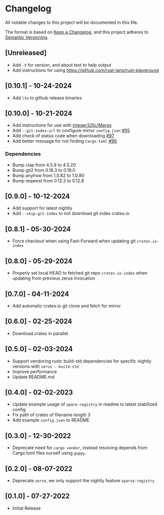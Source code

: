 # Changelog
All notable changes to this project will be documented in this file.

The format is based on [Keep a Changelog](https://keepachangelog.com/en/1.0.0/),
and this project adheres to [Semantic Versioning](https://semver.org/spec/v2.0.0.html).

## [Unreleased]
- Add `-V` for version, and about text to help output
- Add instructions for using https://github.com/rust-lang/rust-playground

## [0.10.1] - 10-24-2024
- Add `lto` to github release binaries

## [0.10.0] - 10-21-2024
- Add instructions for use with [integer32llc/Margo](https://github.com/integer32llc/margo)
- Add `--git-index-url` to configure mirror `config.json` [#95](https://github.com/wcampbell0x2a/zerus/pull/95)
- Add check of status code when downloading [#97](https://github.com/wcampbell0x2a/zerus/pull/97)
- Add better message for not finding `Cargo.toml` [#96](https://github.com/wcampbell0x2a/zerus/pull/96)

### Dependencies
- Bump clap from 4.5.9 to 4.5.20
- Bump git2 from 0.18.3 to 0.19.0
- Bump anyhow from 1.0.82 to 1.0.90
- Bump reqwest from 0.12.3 to 0.12.8

## [0.9.0] - 10-12-2024
- Add support for latest nightly
- Add `--skip-git-index` to not download git index crates.io

## [0.8.1] - 05-30-2024
- Force checkout when using Fast-Forward when updating git `crates.io-index`

## [0.8.0] - 05-29-2024
- Properly set local HEAD to fetched git repo `crates.io-index` when updating from previous zerus invocation

## [0.7.0] - 04-11-2024
- Add automatic crates.io git clone and fetch for mirror

## [0.6.0] - 02-25-2024
- Download crates in parallel

## [0.5.0] - 02-03-2024
- Support vendoring rustc build-std dependencies for specific nightly versions with `zerus --build-std`
- Improve performance
- Update README.md

## [0.4.0] - 02-02-2023
- Update example usage of `spare-registry` in readme to latest stabilized config
- Fix path of crates of filename length 3
- Add example `config.json` to README

## [0.3.0] - 12-30-2022
- Deprecate need for `cargo vendor`, instead resolving depends from Cargo.toml files ourself using `guppy`.

## [0.2.0] - 08-07-2022
- Deprecate `serve`, we only support the nightly feature `sparse-registry`

## [0.1.0] - 07-27-2022
- Initial Release
